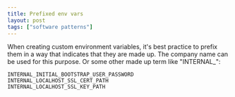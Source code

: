 ```yaml
---
title: Prefixed env vars
layout: post
tags: ["software patterns"]
---
```


When creating custom environment variables, it's best practice to prefix them in a way that indicates that they are made up. The company name can be used for this purpose. Or some other made up term like "INTERNAL\_":

```
INTERNAL_INITIAL_BOOTSTRAP_USER_PASSWORD
INTERNAL_LOCALHOST_SSL_CERT_PATH
INTERNAL_LOCALHOST_SSL_KEY_PATH
```
